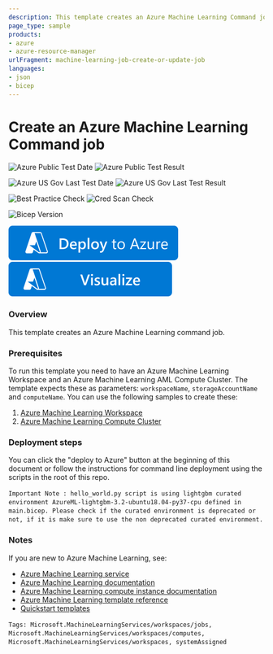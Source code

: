 ```yaml
---
description: This template creates an Azure Machine Learning Command job with a basic hello_world script
page_type: sample
products:
- azure
- azure-resource-manager
urlFragment: machine-learning-job-create-or-update-job
languages:
- json
- bicep
---
```

# Create an Azure Machine Learning Command job

![Azure Public Test Date](https://azurequickstartsservice.blob.core.windows.net/badges/quickstarts/microsoft.machinelearningservices/machine-learning-job-create-or-update-job/PublicLastTestDate.svg)
![Azure Public Test Result](https://azurequickstartsservice.blob.core.windows.net/badges/quickstarts/microsoft.machinelearningservices/machine-learning-job-create-or-update-job/PublicDeployment.svg)

![Azure US Gov Last Test Date](https://azurequickstartsservice.blob.core.windows.net/badges/quickstarts/microsoft.machinelearningservices/machine-learning-job-create-or-update-job/FairfaxLastTestDate.svg)
![Azure US Gov Last Test Result](https://azurequickstartsservice.blob.core.windows.net/badges/quickstarts/microsoft.machinelearningservices/machine-learning-job-create-or-update-job/FairfaxDeployment.svg)

![Best Practice Check](https://azurequickstartsservice.blob.core.windows.net/badges/quickstarts/microsoft.machinelearningservices/machine-learning-job-create-or-update-job/BestPracticeResult.svg)
![Cred Scan Check](https://azurequickstartsservice.blob.core.windows.net/badges/quickstarts/microsoft.machinelearningservices/machine-learning-job-create-or-update-job/CredScanResult.svg)

![Bicep Version](https://azurequickstartsservice.blob.core.windows.net/badges/quickstarts/microsoft.machinelearningservices/machine-learning-job-create-or-update-job/BicepVersion.svg)

[![Deploy To Azure](https://raw.githubusercontent.com/Azure/azure-quickstart-templates/master/1-CONTRIBUTION-GUIDE/images/deploytoazure.svg?sanitize=true)](https://portal.azure.com/#create/Microsoft.Template/uri/https%3A%2F%2Fraw.githubusercontent.com%2FAzure%2Fazure-quickstart-templates%2Fmaster%2Fquickstarts%2Fmicrosoft.machinelearningservices%2Fmachine-learning-job-create-or-update-job%2Fazuredeploy.json)
[![Visualize](https://raw.githubusercontent.com/Azure/azure-quickstart-templates/master/1-CONTRIBUTION-GUIDE/images/visualizebutton.svg?sanitize=true)](http://armviz.io/#/?load=https%3A%2F%2Fraw.githubusercontent.com%2FAzure%2Fazure-quickstart-templates%2Fmaster%2Fquickstarts%2Fmicrosoft.machinelearningservices%2Fmachine-learning-job-create-or-update-job%2Fazuredeploy.json)


### Overview

This template creates an Azure Machine Learning command job.

### Prerequisites

To run this template you need to have an Azure Machine Learning Workspace and an Azure Machine Learning AML Compute Cluster. The template expects these as parameters: `workspaceName`, `storageAccountName` and `computeName`. You can use the following samples to create these:

1. [Azure Machine Learning Workspace](https://learn.microsoft.com/en-us/samples/azure/azure-quickstart-templates/modules-machine-learning-workspace-0.9/)
2. [Azure Machine Learning Compute Cluster](https://learn.microsoft.com/en-us/samples/azure/azure-quickstart-templates/machine-learning-compute-create-amlcompute/)

### Deployment steps

You can click the "deploy to Azure" button at the beginning of this document or follow the instructions for command line deployment using the scripts in the root of this repo.

`Important Note : hello_world.py script is using lightgbm curated environment AzureML-lightgbm-3.2-ubuntu18.04-py37-cpu defined in main.bicep. Please check if the curated environment is deprecated or not, if it is make sure to use the non deprecated curated environment.`


### Notes

If you are new to Azure Machine Learning, see:

- [Azure Machine Learning service](https://azure.microsoft.com/services/machine-learning-service/)
- [Azure Machine Learning documentation](https://learn.microsoft.com/azure/machine-learning/)
- [Azure Machine Learning compute instance documentation](https://learn.microsoft.com/azure/machine-learning/concept-compute-instance)
- [Azure Machine Learning template reference](https://learn.microsoft.com/azure/templates/microsoft.machinelearningservices/allversions)
- [Quickstart templates](https://azure.microsoft.com/resources/templates/)

`Tags: Microsoft.MachineLearningServices/workspaces/jobs, Microsoft.MachineLearningServices/workspaces/computes, Microsoft.MachineLearningServices/workspaces, systemAssigned`
